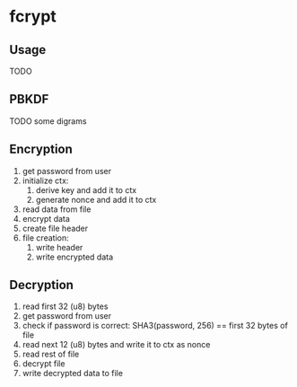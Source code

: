 # fcrypt

## Usage

TODO

## PBKDF

TODO some digrams

## Encryption

1. get password from user
2. initialize ctx:
    1. derive key and add it to ctx
    2. generate nonce and add it to ctx
3. read data from file
4. encrypt data
5. create file header
6. file creation:
    1. write header
    2. write encrypted data

## Decryption

1. read first 32 (u8) bytes
2. get password from user
3. check if password is correct: SHA3(password, 256) == first 32 bytes of file
4. read next 12 (u8) bytes and write it to ctx as nonce
5. read rest of file
6. decrypt file
7. write decrypted data to file
